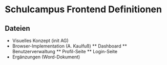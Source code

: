 # Schulcampus Frontend Definitionen
## Dateien
* Visuelles Konzept (init AG)
* Browser-Implementation (A. Kaulfuß)
** Dashboard
** Benutzerverwaltung
** Profil-Seite
** Login-Seite
* Ergänzungen (Word-Dokument)